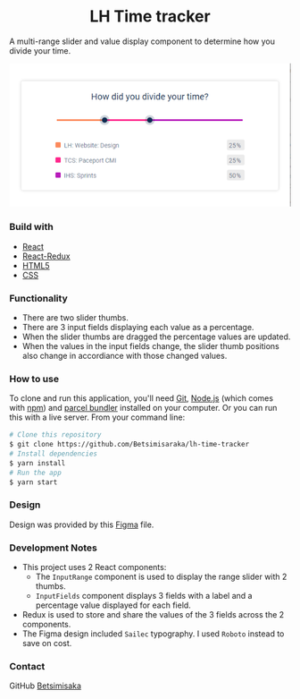 <h1 align="center">LH Time tracker</h1>

A multi-range slider and value display component to determine how you divide your time.

![application-screenshot](public/images/lh-time-tracker-screenshot.png)

### Build with

- [React](https://reactjs.org/)
- [React-Redux](https://react-redux.js.org/)
- [HTML5](https://html.org/)
- [CSS](https://css.org)

### Functionality

- There are two slider thumbs.
- There are 3 input fields displaying each value as a percentage.
- When the slider thumbs are dragged the percentage values are updated.
- When the values in the input fields change, the slider thumb positions also change in accordiance with those changed values.

### How to use

To clone and run this application, you'll need [Git](https://git-scm.com), [Node.js](https://nodejs.org/en/download/) (which comes with [npm](http://npmjs.com)) and [parcel bundler](https://parceljs.org/getting_started.html) installed on your computer. Or you can run this with a live server. From your command line:

```bash
# Clone this repository
$ git clone https://github.com/Betsimisaraka/lh-time-tracker
# Install dependencies
$ yarn install
# Run the app
$ yarn start
```

### Design

Design was provided by this [Figma](https://www.figma.com/file/6FjQW1TqHZBy38Jh567a8K/?node-id=81%3A2) file.

### Development Notes

- This project uses 2 React components:
  - The `InputRange` component is used to display the range slider with 2 thumbs.
  - `InputFields` component displays 3 fields with a label and a percentage value displayed for each field.
- Redux is used to store and share the values of the 3 fields across the 2 components.
- The Figma design included `Sailec` typography. I used `Roboto` instead to save on cost.

### Contact

GitHub [Betsimisaka](https://github.com/Betsimisaraka)
